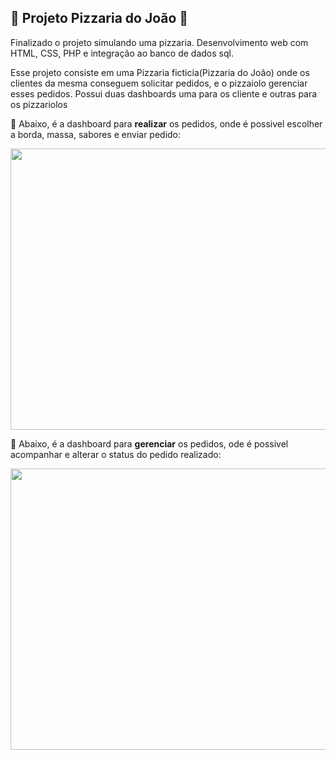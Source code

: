 ## 🍕 Projeto Pizzaria do João 🍕
Finalizado o projeto simulando uma pizzaria. Desenvolvimento web com HTML, CSS, PHP e integração ao banco de dados sql.

Esse projeto consiste em uma Pizzaria ficticia(Pizzaria do João) onde os clientes da mesma conseguem solicitar pedidos, e o pizzaiolo gerenciar esses pedidos. Possui duas dashboards uma para os cliente e outras para os pizzariolos 

🔸 Abaixo, é a dashboard para **realizar** os pedidos, onde é possivel escolher a borda, massa, sabores e enviar pedido:
<div align="center">
<img src="https://user-images.githubusercontent.com/80103910/183264404-6b4e02fb-3cef-4884-b5e1-6fc4838e4d1d.png" width="750" height="450">
</div>


🔸 Abaixo, é a dashboard para **gerenciar** os pedidos, ode é possivel acompanhar e alterar o status do pedido realizado:
<div align="center">
<img src="https://user-images.githubusercontent.com/80103910/183264404-6b4e02fb-3cef-4884-b5e1-6fc4838e4d1d.png" width="750" height="450">
</div>


